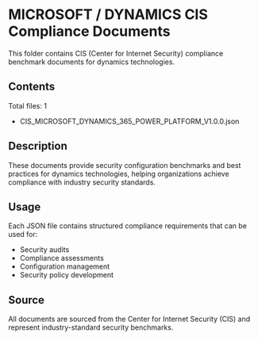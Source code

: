 # MICROSOFT / DYNAMICS CIS Compliance Documents

This folder contains CIS (Center for Internet Security) compliance benchmark documents for dynamics technologies.

## Contents

Total files: 1

- CIS_MICROSOFT_DYNAMICS_365_POWER_PLATFORM_V1.0.0.json


## Description

These documents provide security configuration benchmarks and best practices for dynamics technologies, helping organizations achieve compliance with industry security standards.

## Usage

Each JSON file contains structured compliance requirements that can be used for:
- Security audits
- Compliance assessments  
- Configuration management
- Security policy development

## Source

All documents are sourced from the Center for Internet Security (CIS) and represent industry-standard security benchmarks.
